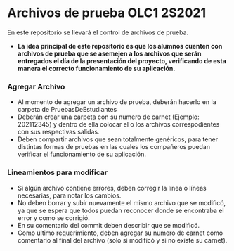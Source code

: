 # Archivos de prueba OLC1 2S2021

En este repositorio se llevará el control de archivos de prueba.
- **La idea principal de este repositorio es que los alumnos cuenten con archivos de prueba que se asemejen a los archivos que serán entregados el día de la presentación del proyecto, verificando de esta manera el correcto funcionamiento de su aplicación.**

### Agregar Archivo
 - Al momento de agregar un archivo de prueba, deberán hacerlo en la carpeta de PruebasDeEstudiantes
 - Deberán crear una carpeta con su numero de carnet (Ejemplo: 202112345) y dentro de ella colocar el o los archivos correspodientes con sus respectivas salidas.
 - Deben compartir archivos que sean totalmente genéricos, para tener distintas formas de pruebas en las cuales los compañeros puedan verificar el funcionamiento de su aplicación.
 
### Lineamientos para modificar
  - Si algún archivo contiene errores, deben corregir la línea o líneas necesarias, para notar los cambios.
  - No deben borrar y subir nuevamente el mismo archivo que se modificó, ya que se espera que todos puedan reconocer donde se encontraba el error y como se corrigió.
  - En su comentario del commit deben describir que se modificó.
  - Como último requerimiento, deben agregar su numero de carnet como comentario al final del archivo (solo si modificó y si no existe su carnet).